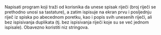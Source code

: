 Napisati program koji traži od korisnika da unese spisak riječi (broj riječi se prethodno
unosi sa tastature), a zatim ispisuje na ekran prvu i posljednju riječ iz spiska po
abecednom poretku, kao i popis svih unesenih riječi, ali bez ispisivanja duplikata (tj.
bez ispisivanja riječi koje su se već jednom ispisale). Obavezno koristiti niz stringova.
